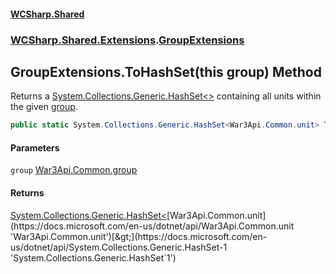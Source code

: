 #### [WCSharp.Shared](index.md 'index')
### [WCSharp.Shared.Extensions](WCSharp.Shared.Extensions.md 'WCSharp.Shared.Extensions').[GroupExtensions](WCSharp.Shared.Extensions.GroupExtensions.md 'WCSharp.Shared.Extensions.GroupExtensions')

## GroupExtensions.ToHashSet(this group) Method

Returns a [System.Collections.Generic.HashSet&lt;&gt;](https://docs.microsoft.com/en-us/dotnet/api/System.Collections.Generic.HashSet-1 'System.Collections.Generic.HashSet`1') containing all units within the given [group](WCSharp.Shared.Extensions.GroupExtensions.ToHashSet(thisWar3Api.Common.group).md#WCSharp.Shared.Extensions.GroupExtensions.ToHashSet(thisWar3Api.Common.group).group 'WCSharp.Shared.Extensions.GroupExtensions.ToHashSet(this War3Api.Common.group).group').

```csharp
public static System.Collections.Generic.HashSet<War3Api.Common.unit> ToHashSet(this War3Api.Common.group group);
```
#### Parameters

<a name='WCSharp.Shared.Extensions.GroupExtensions.ToHashSet(thisWar3Api.Common.group).group'></a>

`group` [War3Api.Common.group](https://docs.microsoft.com/en-us/dotnet/api/War3Api.Common.group 'War3Api.Common.group')

#### Returns
[System.Collections.Generic.HashSet&lt;](https://docs.microsoft.com/en-us/dotnet/api/System.Collections.Generic.HashSet-1 'System.Collections.Generic.HashSet`1')[War3Api.Common.unit](https://docs.microsoft.com/en-us/dotnet/api/War3Api.Common.unit 'War3Api.Common.unit')[&gt;](https://docs.microsoft.com/en-us/dotnet/api/System.Collections.Generic.HashSet-1 'System.Collections.Generic.HashSet`1')